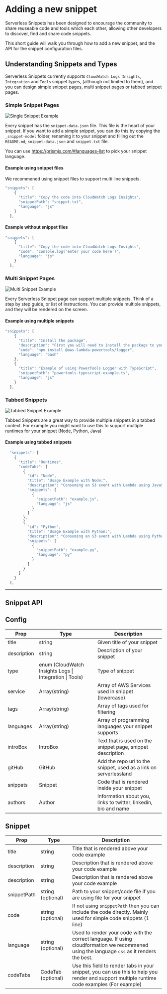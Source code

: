 # Adding a new snippet

Serverless Snippets has been designed to encourage the community to share reuseable code and tools which each other, allowing other developers to discover, find and share code snippets.

This short guide will walk you through how to add a new snippet, and the API for the snippet configuration files.



## Understanding Snippets and Types

Serverless Snippets currently supports `CloudWatch Logs Insights`, `Integration` and `Tools` snippet types, (although not limited to them), and you can design simple snippet pages, multi snippet pages or tabbed snippet pages.

### Simple Snippet Pages

![Single Snippet Example](/images/single-snippet.png)

Every snippet has the `snippet-data.json` file. This file is the heart of your snippet. If you want to add a simple snippet, you can do this by copying the `_snippet-model` folder, renaming it to your snippet and filling out the `README.md`, `snippet-data.json` and `snippet.txt` file.

You can use https://prismjs.com/#languages-list to pick your snippet language.


#### Example using snippet files
We recommened using snippet files to support multi line snippets.
```js
"snippets": [
    {
      "title": "Copy the code into CloudWatch Logs Insights",
      "snippetPath": "snippet.txt",
      "language": "js"
    }
  ],
```

#### Example without snippet files
```js
"snippets": [
    {
      "title": "Copy the code into CloudWatch Logs Insights",
      "code": "console.log('enter your code here')",
      "language": "js"
    }
  ],
```

### Multi Snippet Pages

![Multi Snippet Example](/images/multi-snippet.png)

Every Serverless Snippet page can support multiple snippets. Think of a step by step guide, or list of instructions. You can provide multiple snippets, and they will be rendered on the screen.

#### Example using multiple snippets
```js
"snippets": [
    {
      "title": "Install the package",
      "description": "First you will need to install the package to your application",
      "code": "npm install @aws-lambda-powertools/logger",
      "language": "bash"
    },
    {
      "title": "Example of using PowerTools Logger with TypeScript",
      "snippetPath": "powertools-typescript-example.ts",
      "language": "js"
    }
  ],
```

### Tabbed Snippets

![Tabbed Snippet Example](/images/tabbed-snippet.png)

Tabbed Snippets are a great way to provide multiple snippets in a tabbed context. For example you might want to use this to support multiple runtimes for your snippet (Node, Python, Java)

#### Example using tabbed snippets
```js
  "snippets": [
    {
      "title": "Runtimes",
      "codeTabs": [
        {
          "id": "Node",
          "title": "Usage Example with Node:",
          "description": "Consuming an S3 event with Lambda using JavaScript.",
          "snippets": [
            {
              "snippetPath": "example.js",
              "language": "js"
            }
          ]
        },
        {
          "id": "Python",
          "title": "Usage Example with Python:",
          "description": "Consuming an S3 event with Lambda using Python.",
          "snippets": [
            {
              "snippetPath": "example.py",
              "language": "py"
            }
          ]
        }
      ]
    }
  ],
```

---

## Snippet API

## Config

| Prop      | Type | Description |
| -----------| ----------- | ----------- |
| title      | string | Given title of your snippet       |
| description  | string | Description of your snippet        |
| type  | enum (CloudWatch Insights Logs \| Integration \| Tools) | Type of snippet
| service  | Array(string) | Array of AWS Services used in snippet (lowercase) |
| tags  | Array(string) | Array of tags used for filtering |
| languages  | Array(string) | Array of programming languages your snippet supports |
| introBox  | IntroBox | Text that is used on the snippet page, snippet description |
| gitHub  | GitHub | Add the repo url to the snippet, used as a link on serverlessland |
| snippets  | Snippet | Code that is rendered inside your snippet |
| authors  | Author | Information about you, links to twitter, linkedin, bio and name |


## Snippet

| Prop      | Type | Description |
| -----------| ----------- | ----------- |
| title      | string | Title that is rendered above your code example |
| description  | string | Description that is rendered above your code example |
| description  | string | Description that is rendered above your code example |
| snippetPath  | string (optional) | Path to your snippet/code file if you are using file for your snippet |
| code  | string (optional) | If not using `snippetPath` then you can include the code directly. Mainly used for simple code snippets (1 line)
| language  | string (optional) | Used to render your code with the correct language. If using cloudformation we recommened using the language `css` as it renders the best.
| codeTabs  | CodeTab (optional) | Use this field to render tabs in your snippet, you can use this to help you render and support multiple runtime code examples (For example) 

